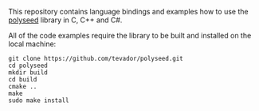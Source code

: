 This repository contains language bindings and examples how to use the [polyseed](https://github.com/tevador/polyseed) library in C, C++ and C#.

All of the code examples require the library to be built and installed on the local machine:

```
git clone https://github.com/tevador/polyseed.git
cd polyseed
mkdir build
cd build
cmake ..
make
sudo make install
```
